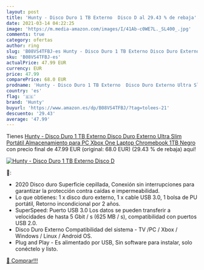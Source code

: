 ```yaml
---
layout: post
title: 'Hunty - Disco Duro 1 TB Externo  Disco D al 29.43 % de rebaja'
date: 2021-03-14 04:22:25
image: 'https://m.media-amazon.com/images/I/41Ab-c0WE7L._SL400_.jpg'
comments: true
category: ofertas
author: ring
slug: 'B08VS4TFBJ-es Hunty - Disco Duro 1 TB Externo Disco Duro Externo Ultra...'
sku: 'B08VS4TFBJ-es'
actualPrice: 47.99 EUR
currency: EUR
price: 47.99
comparePrice: 68.0 EUR
prodname: 'Hunty - Disco Duro 1 TB Externo  Disco Duro Externo Ultra Slim Portátil Almacenamiento para PC  Xbox One Laptop Chromebook 1TB Negro '
country: 'es'
flag: '🇪🇸'
brand: 'Hunty'
buyurl: 'https://www.amazon.es/dp/B08VS4TFBJ/?tag=tolees-21'
descuento: '29.43'
average: '47.99'
---
```


Tienes [Hunty - Disco Duro 1 TB Externo  Disco Duro Externo Ultra Slim Portátil Almacenamiento para PC  Xbox One Laptop Chromebook 1TB Negro ](https://www.amazon.es/dp/B08VS4TFBJ/?tag=tolees-21) con precio final de  47.99 EUR (original: 68.0 EUR) (29.43 %  de rebaja) aqui!

[![Hunty - Disco Duro 1 TB Externo  Disco D](https://m.media-amazon.com/images/I/41Ab-c0WE7L._SL400_.jpg)](https://www.amazon.es/dp/B08VS4TFBJ/?tag=tolees-21)

🔎:

- 2020 Disco duro Superficie cepillada, Conexión sin interrupciones para garantizar la protección contra caídas e impermeabilidad.
- Lo que obtienes: 1 x disco duro externo, 1 x cable USB 3.0, 1 bolsa de PU portátil, Retorno incondicional por 2 años.
- SuperSpeed: Puerto USB 3.0 Los datos se pueden transferir a velocidades de hasta 5 Gbit / s (625 MB / s), compatibilidad con puertos USB 2.0.
- Disco Duro Externo Compatibilidad del sistema - TV /PC / Xbox / Windows / Linux / Android OS.
- Plug and Play - Es alimentado por USB, Sin software para instalar, solo conéctelo y listo.

[🛒 Comprar!!!](https://www.amazon.es/dp/B08VS4TFBJ/?tag=tolees-21)
